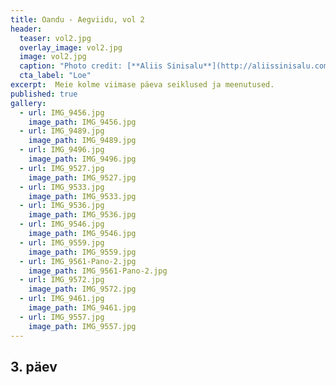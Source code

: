 ```yaml
---
title: Oandu - Aegviidu, vol 2
header:
  teaser: vol2.jpg
  overlay_image: vol2.jpg
  image: vol2.jpg
  caption: "Photo credit: [**Aliis Sinisalu**](http://aliissinisalu.com)"
  cta_label: "Loe"
excerpt:  Meie kolme viimase päeva seiklused ja meenutused.
published: true
gallery:
  - url: IMG_9456.jpg
    image_path: IMG_9456.jpg
  - url: IMG_9489.jpg
    image_path: IMG_9489.jpg
  - url: IMG_9496.jpg
    image_path: IMG_9496.jpg
  - url: IMG_9527.jpg
    image_path: IMG_9527.jpg
  - url: IMG_9533.jpg
    image_path: IMG_9533.jpg
  - url: IMG_9536.jpg
    image_path: IMG_9536.jpg
  - url: IMG_9546.jpg
    image_path: IMG_9546.jpg
  - url: IMG_9559.jpg
    image_path: IMG_9559.jpg
  - url: IMG_9561-Pano-2.jpg
    image_path: IMG_9561-Pano-2.jpg
  - url: IMG_9572.jpg
    image_path: IMG_9572.jpg
  - url: IMG_9461.jpg
    image_path: IMG_9461.jpg
  - url: IMG_9557.jpg
    image_path: IMG_9557.jpg
---
```

## 3. päev
